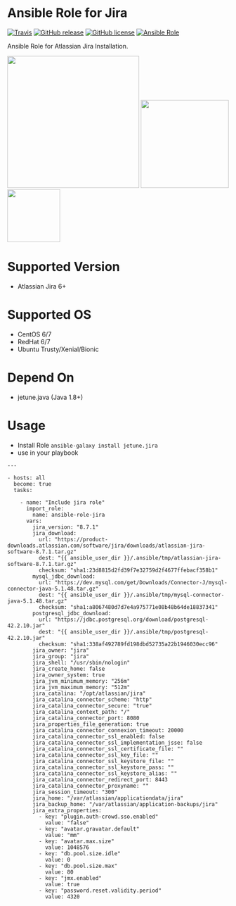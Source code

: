 # Ansible Role for Jira

[![Travis](https://img.shields.io/travis/com/kube-cloud/ansible-role-jira/master?style=flat)](https://travis-ci.com/kube-cloud/ansible-role-jira)
[![GitHub release](https://img.shields.io/github/release/kube-cloud/ansible-role-jira.svg)](https://github.com/kube-cloud/ansible-role-jira)
[![GitHub license](https://img.shields.io/github/license/kube-cloud/ansible-role-jira.svg)](https://github.com/kube-cloud/ansible-role-jira/blob/master/LICENSE)
[![Ansible Role](https://img.shields.io/ansible/role/d/46827.svg?style=flat)](https://galaxy.ansible.com/kube-cloud/jira)

Ansible Role for Atlassian Jira Installation.

<a href="https://www.kube-cloud.com/"><img width="300" src="https://kube-cloud.com/images/branding/logo/kubecloud-logo-single_writing_horizontal_color_300x112px.png" /></a>
<a href="https://www.redhat.com/fr/technologies/management/ansible"><img width="200" src="https://getvectorlogo.com/wp-content/uploads/2019/01/red-hat-ansible-vector-logo.png" /></a>
<a href="https://www.atlassian.com/software/jira"><img width="120" src="https://store-images.s-microsoft.com/image/apps.56884.9be9d623-c94a-4957-ba1f-70d7fad2970a.8c7d74c7-3a09-4260-8c78-13f1f6ebc0fa.866a644f-0168-45c2-9049-80f8bc1ff08a.png" /></a>

# Supported Version

* Atlassian Jira 6+

# Supported OS

* CentOS 6/7
* RedHat 6/7
* Ubuntu Trusty/Xenial/Bionic

# Depend On

* jetune.java (Java 1.8+)

# Usage

* Install Role ``` ansible-galaxy install jetune.jira ```
* use in your playbook
```
---

- hosts: all
  become: true
  tasks:

    - name: "Include jira role"
      import_role:
        name: ansible-role-jira
      vars:
        jira_version: "8.7.1"
        jira_download:
          url: "https://product-downloads.atlassian.com/software/jira/downloads/atlassian-jira-software-8.7.1.tar.gz"
          dest: "{{ ansible_user_dir }}/.ansible/tmp/atlassian-jira-software-8.7.1.tar.gz"
          checksum: "sha1:23d8815d2fd39f7e32759d2f4677ffebacf358b1"
        mysql_jdbc_download:
          url: "https://dev.mysql.com/get/Downloads/Connector-J/mysql-connector-java-5.1.48.tar.gz"
          dest: "{{ ansible_user_dir }}/.ansible/tmp/mysql-connector-java-5.1.48.tar.gz"
          checksum: "sha1:a8067480d7d7e4a975771e08b48b64de18837341"
        postgresql_jdbc_download:
          url: "https://jdbc.postgresql.org/download/postgresql-42.2.10.jar"
          dest: "{{ ansible_user_dir }}/.ansible/tmp/postgresql-42.2.10.jar"
          checksum: "sha1:338af492789fd198dbd52735a22b1946030ecc96"
        jira_owner: "jira"
        jira_group: "jira"
        jira_shell: "/usr/sbin/nologin"
        jira_create_home: false
        jira_owner_system: true
        jira_jvm_minimum_memory: "256m"
        jira_jvm_maximum_memory: "512m"
        jira_catalina: "/opt/atlassian/jira"
        jira_catalina_connector_scheme: "http"
        jira_catalina_connector_secure: "true"
        jira_catalina_context_path: "/"
        jira_catalina_connector_port: 8080
        jira_properties_file_generation: true
        jira_catalina_connector_connexion_timeout: 20000
        jira_catalina_connector_ssl_enabled: false
        jira_catalina_connector_ssl_implementation_jsse: false
        jira_catalina_connector_ssl_certificate_file: ""
        jira_catalina_connector_ssl_key_file: ""
        jira_catalina_connector_ssl_keystore_file: ""
        jira_catalina_connector_ssl_keystore_pass: ""
        jira_catalina_connector_ssl_keystore_alias: ""
        jira_catalina_connector_redirect_port: 8443
        jira_catalina_connector_proxyname: ""
        jira_session_timeout: "300"
        jira_home: "/var/atlassian/applicationdata/jira"
        jira_backup_home: "/var/atlassian/application-backups/jira"
        jira_extra_properties:
          - key: "plugin.auth-crowd.sso.enabled"
            value: "false"
          - key: "avatar.gravatar.default"
            value: "mm"
          - key: "avatar.max.size"
            value: 1048576
          - key: "db.pool.size.idle"
            value: 0
          - key: "db.pool.size.max"
            value: 80
          - key: "jmx.enabled"
            value: true
          - key: "password.reset.validity.period"
            value: 4320

